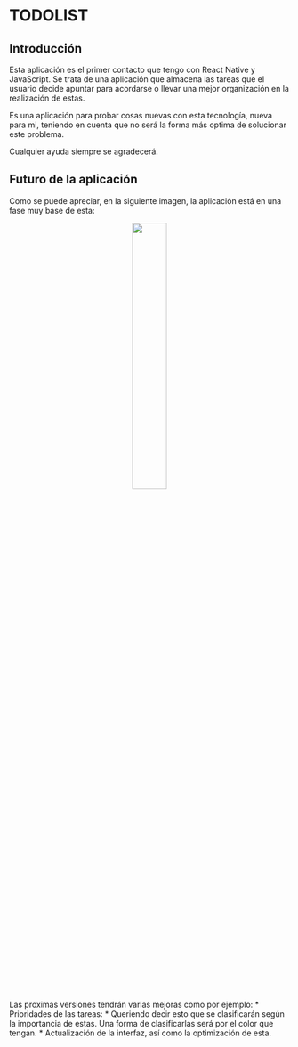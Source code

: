 # TODOLIST
## Introducción
Esta aplicación es el primer contacto que tengo con React Native y JavaScript. Se trata de una aplicación que almacena las tareas que el usuario decide apuntar para acordarse o llevar una mejor organización en la realización de estas.

Es una aplicación para probar cosas nuevas con esta tecnología, nueva para mi, teniendo en cuenta que no será la forma más optima de solucionar este problema.

Cualquier ayuda siempre se agradecerá.

## Futuro de la aplicación
Como se puede apreciar, en la siguiente imagen, la aplicación está en una fase muy base de esta:
<p align="center">
<img src="https://user-images.githubusercontent.com/94826968/150876434-1ca550cc-2aa2-44e2-a20b-c5d2a35cf2ac.jpg" width=35% height=35%/>
</p>
<br>
Las proximas versiones tendrán varias mejoras como por ejemplo:
* Prioridades de las tareas:
    * Queriendo decir esto que se clasificarán según la importancia de estas. Una forma de clasificarlas será por el color que tengan.
* Actualización de la interfaz, así como la optimización de esta.